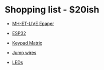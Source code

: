 # Shopping list - $20ish


+ <a href="https://www.aliexpress.com/item/MH-ET-LIVE-1-54-Inch-Epaper-Module-E-paper-E-Ink-EInk-Display-Screen-SPI/32915952925.html?spm=2114.search0104.3.1.22fc23aeXlZSqO&ws_ab_test=searchweb0_0,searchweb201602_6_10065_10130_10068_10547_319_317_10548_10696_10192_10190_453_10084_454_10083_10618_10307_10820_10301_10821_10303_537_536_10059_10884_10887_321_322_10103,searchweb201603_55,ppcSwitch_0&algo_expid=f1ceb623-a63d-4660-a4a1-32acc16444f4-0&algo_pvid=f1ceb623-a63d-4660-a4a1-32acc16444f4">MH-ET-LIVE Epaper</a>

+ <a href="https://www.aliexpress.com/item/ESP-32-ESP-32S-Wireless-WiFi-Bluetooth-Development-Board-2-4GHz-Micro-USB-CP2102-Dual-Core/32906857429.html?spm=2114.search0104.3.16.1e8a40716QpFAb&ws_ab_test=searchweb0_0,searchweb201602_6_10065_10130_10068_10547_319_317_10548_10696_10192_10190_453_10084_454_10083_10618_10307_10820_10301_10821_10303_537_536_10059_10884_10887_321_322_10103,searchweb201603_55,ppcSwitch_0&algo_expid=4d03f715-2ee1-4a5f-bc96-02c29c58aa29-2&algo_pvid=4d03f715-2ee1-4a5f-bc96-02c29c58aa29">ESP32</a> 

+ <a href="https://www.aliexpress.com/item/16-Key-Membrane-Switch-Keypad-4X4-Matrix-Keyboard-for-arduino-Diy-Kit/32874565775.html?spm=2114.search0104.3.8.530b6c7aS1qeNB&ws_ab_test=searchweb0_0,searchweb201602_6_10065_10130_10068_10547_319_317_10548_10696_10192_10190_453_10084_454_10083_10618_10307_10820_10301_10821_10303_537_536_10059_10884_10887_321_322_10103,searchweb201603_55,ppcSwitch_0&algo_expid=f9e97f5d-f39e-404a-a3d0-12db959c0040-1&algo_pvid=f9e97f5d-f39e-404a-a3d0-12db959c0040">Keypad Matrix</a> 

+ <a href="https://www.aliexpress.com/item/40PIN-Dupont-Line-10CM-20CM-30CM-Female-to-Male-and-Female-to-Female-Jumper-Wire-Dupont/32956301840.html?spm=2114.search0104.3.17.34934da5LJUVqu&ws_ab_test=searchweb0_0,searchweb201602_6_10065_10130_10068_10547_319_317_10548_10696_10192_10190_453_10084_454_10083_10618_10307_10820_10301_10821_10303_537_536_10059_10884_10887_321_322_10103,searchweb201603_55,ppcSwitch_0&algo_expid=9ef73332-820f-45ca-82cf-6c768d15550b-2&algo_pvid=9ef73332-820f-45ca-82cf-6c768d15550b">Jump wires </a>

+ <a href="https://www.aliexpress.com/item/100pcs-5mm-LED-diode-Light-Assorted-Kit-DIY-LEDs-Set-White-Yellow-Red-Green-Blue-free/32323764461.html?spm=2114.search0104.3.11.5d4269f4t3ClBI&ws_ab_test=searchweb0_0,searchweb201602_6_10065_10130_10068_10547_319_317_10548_10696_10192_10190_453_10084_454_10083_10618_10307_10820_10301_10821_10303_537_536_10059_10884_10887_321_322_10103,searchweb201603_55,ppcSwitch_0&algo_expid=29002c72-b315-4704-8ab1-00a8fd930bb5-1&algo_pvid=29002c72-b315-4704-8ab1-00a8fd930bb5">LEDs</a>
